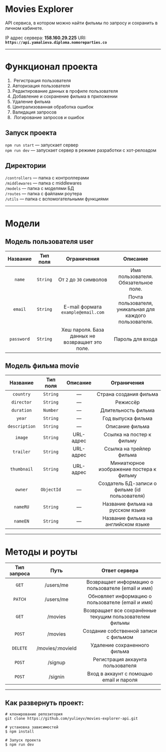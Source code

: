 #  Movies Explorer

API сервиса, в котором можно найти фильмы по запросу и сохранить в личном кабинете.

IP адрес сервера: **158.160.29.225**
URI: **`https://api.yamalieva.diploma.nomoreparties.co`**

---

# Функционал проекта

1.  Регистрация пользователя 
2.  Авторизация пользователя
3.  Редактирование данных в профиле пользователя  
4.  Добавление и сохранение фильма в приложении  
5.  Удаление фильма  
6.  Централизованная обработка ошибок
7.  Валидация запросов  
8.  Логирование запросов и ошибок  

## Запуск проекта

`npm run start` — запускает сервер   
`npm run dev` — запускает сервер в режиме разработки с хот-релоадом

## Директории

`/controllers` —  папка с контроллерами  
`/middlewares` — папка с middlewares  
`/models` —  папка с моделями БД  
`/routes` — папка с файлами роутера  
`/utils` —  папка с вспомогательными функциями  

---

# Модели
## Модель пользователя user

|  Название  |     Тип поля      |            Ограничения             |     Описание     |
| :--------: | :---------------: | :--------------------------------: | :--------------: |
|   `name`   |     `String`      |      От `2` до `30` символов       | Имя пользователя. Обязательное поле. |
|  `email`   | `String` | E-mail формата `example@email.com` | Почта пользователя, уникальная для каждого пользователя. |
| `password` |     `String`      |       Хеш пароля. База данных не возвращает это поле.        | Пароль для входа |


## Модель фильма movie

|   Название    |     Тип поля     |             Описание                 |   Ограничения                    |
| :-----------: | :--------------: | :-------------------------------------: | :---------------------------: |
|   `country`   |     `String`     |                    —                    |            Страна создания фильма            |
|  `director`   |     `String`     |                    —                    |           Режиссёр            |
|  `duration`   |     `Number`     |                    —                    |         Длительность фильма         |
|    `year`     |     `String`     |                    —                    |          Год выпуска фильма           |
| `description` |     `String`     |                    —                    |           Описание фильма           |
|    `image`    | `String` | URL-адрес      |  Ссылка на постер к фильму             |
|   `trailer`   | `String` | URL-адрес     | Ссылка на трейлер фильма            |
|  `thumbnail`  | `String` | URL-адрес     |    Миниатюрное изображение постера к фильму    |
|    `owner`    |    `ObjectId`    |                    —                    | Создатель БД-записи о фильме (id пользователя)  |
|   `nameRU`    |     `String`     |                    —                    |  Название фильма на русском языке   |
|   `nameEN`    |     `String`     |                    —                    | Название фильма на английском языке |


---

# Методы и роуты

|        Тип запроса        | Путь  |                  Ответ сервера                   |
| :----------------: | :---------: | :----------------------------------------------: |
|     `GET`     |    /users/me   |         Возвращает информацию о пользователе (email и имя)          |
|     `PATCH`   |   /users/me     | Обновляет информацию о пользователе (email и имя) |
|      `GET`     |   /movies   |  Возвращает все сохранённые текущим пользователем фильмы   |
|     `POST`     |    /movies  |   Создание собственной записи с фильмом    |
|    `DELETE`  | /movies/:movieId   |   Удаление сохраненного фильма    |
|     `POST`     |  /signup    |               Регистрация аккаунта пользователя               |
|     `POST`     |   /signin    |     Вход в аккаунт с помощью email и пароля     |

---
## Как развернуть проект:

```
# клонирование репозитория
git clone https://github.com/yulieyv/movies-explorer-api.git

# установка зависимостей
$ npm install

# Запуск проекта 
$ npm run dev
```
